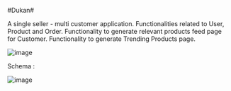 #Dukan#

A single seller - multi customer application. Functionalities related to User, Product and Order.
Functionality to generate relevant products feed page for Customer. 
Functionality to generate Trending Products page.

![image](https://github.com/sacihn173/dukaanSpringBoot/assets/73626851/1a9f0b88-98d2-4dc1-a9e7-367b9fb66c48)


Schema :

![image](https://github.com/sacihn173/dukaanSpringBoot/assets/73626851/38dcb938-60eb-4649-a687-2643e9528df6)
